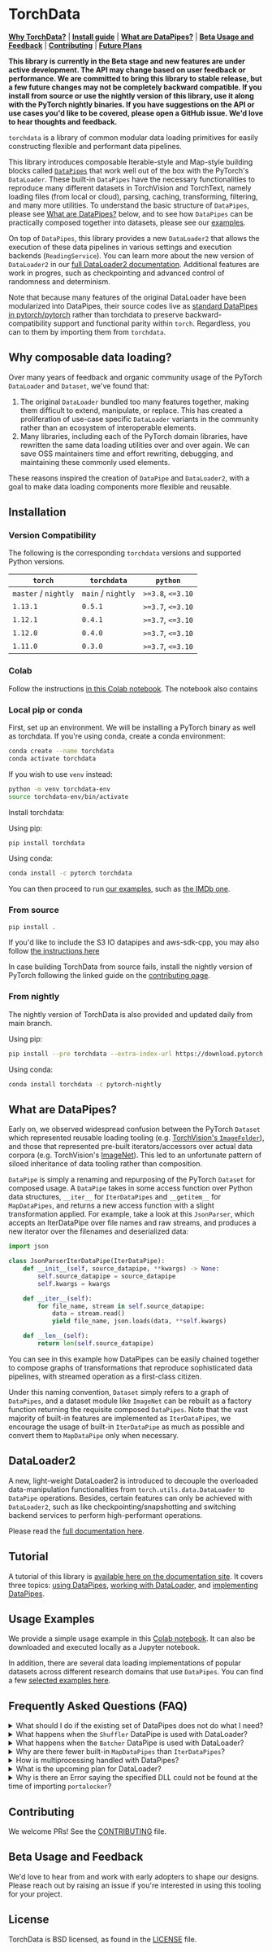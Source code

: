 # TorchData

[**Why TorchData?**](#why-composable-data-loading) | [**Install guide**](#installation) |
[**What are DataPipes?**](#what-are-datapipes) | [**Beta Usage and Feedback**](#beta-usage-and-feedback) |
[**Contributing**](#contributing) | [**Future Plans**](#future-plans)

**This library is currently in the Beta stage and new features are under active development. The API may change based on
user feedback or performance. We are committed to bring this library to stable release, but a few future changes may not
be completely backward compatible. If you install from source or use the nightly version of this library, use it along
with the PyTorch nightly binaries. If you have suggestions on the API or use cases you'd like to be covered, please open
a GitHub issue. We'd love to hear thoughts and feedback.**

`torchdata` is a library of common modular data loading primitives for easily constructing flexible and performant data
pipelines.

This library introduces composable Iterable-style and Map-style building blocks called
[`DataPipes`](#what-are-datapipes) that work well out of the box with the PyTorch's `DataLoader`. These built-in
`DataPipes` have the necessary functionalities to reproduce many different datasets in TorchVision and TorchText, namely
loading files (from local or cloud), parsing, caching, transforming, filtering, and many more utilities. To understand
the basic structure of `DataPipes`, please see [What are DataPipes?](#what-are-datapipes) below, and to see how
`DataPipes` can be practically composed together into datasets, please see our
[examples](https://pytorch.org/data/main/examples.html).

On top of `DataPipes`, this library provides a new `DataLoader2` that allows the execution of these data pipelines in
various settings and execution backends (`ReadingService`). You can learn more about the new version of `DataLoader2` in
our [full DataLoader2 documentation](https://pytorch.org/data/main/dataloader2.html#dataloader2). Additional features
are work in progres, such as checkpointing and advanced control of randomness and determinism.

Note that because many features of the original DataLoader have been modularized into DataPipes, their source codes live
as [standard DataPipes in pytorch/pytorch](https://github.com/pytorch/pytorch/tree/master/torch/utils/data/datapipes)
rather than torchdata to preserve backward-compatibility support and functional parity within `torch`. Regardless, you
can to them by importing them from `torchdata`.

## Why composable data loading?

Over many years of feedback and organic community usage of the PyTorch `DataLoader` and `Dataset`, we've found that:

1. The original `DataLoader` bundled too many features together, making them difficult to extend, manipulate, or
   replace. This has created a proliferation of use-case specific `DataLoader` variants in the community rather than an
   ecosystem of interoperable elements.
2. Many libraries, including each of the PyTorch domain libraries, have rewritten the same data loading utilities over
   and over again. We can save OSS maintainers time and effort rewriting, debugging, and maintaining these commonly used
   elements.

These reasons inspired the creation of `DataPipe` and `DataLoader2`, with a goal to make data loading components more
flexible and reusable.

## Installation

### Version Compatibility

The following is the corresponding `torchdata` versions and supported Python versions.

| `torch`              | `torchdata`        | `python`          |
| -------------------- | ------------------ | ----------------- |
| `master` / `nightly` | `main` / `nightly` | `>=3.8`, `<=3.10` |
| `1.13.1`             | `0.5.1`            | `>=3.7`, `<=3.10` |
| `1.12.1`             | `0.4.1`            | `>=3.7`, `<=3.10` |
| `1.12.0`             | `0.4.0`            | `>=3.7`, `<=3.10` |
| `1.11.0`             | `0.3.0`            | `>=3.7`, `<=3.10` |

### Colab

Follow the instructions
[in this Colab notebook](https://colab.research.google.com/drive/1eSvp-eUDYPj0Sd0X_Mv9s9VkE8RNDg1u). The notebook also
contains

### Local pip or conda

First, set up an environment. We will be installing a PyTorch binary as well as torchdata. If you're using conda, create
a conda environment:

```bash
conda create --name torchdata
conda activate torchdata
```

If you wish to use `venv` instead:

```bash
python -m venv torchdata-env
source torchdata-env/bin/activate
```

Install torchdata:

Using pip:

```bash
pip install torchdata
```

Using conda:

```bash
conda install -c pytorch torchdata
```

You can then proceed to run [our examples](https://github.com/pytorch/data/tree/main/examples), such as
[the IMDb one](https://github.com/pytorch/data/blob/main/examples/text/imdb.py).

### From source

```bash
pip install .
```

If you'd like to include the S3 IO datapipes and aws-sdk-cpp, you may also follow
[the instructions here](https://github.com/pytorch/data/blob/main/torchdata/datapipes/iter/load/README.md)

In case building TorchData from source fails, install the nightly version of PyTorch following the linked guide on the
[contributing page](https://github.com/pytorch/data/blob/main/CONTRIBUTING.md#install-pytorch-nightly).

### From nightly

The nightly version of TorchData is also provided and updated daily from main branch.

Using pip:

```bash
pip install --pre torchdata --extra-index-url https://download.pytorch.org/whl/nightly/cpu
```

Using conda:

```bash
conda install torchdata -c pytorch-nightly
```

## What are DataPipes?

Early on, we observed widespread confusion between the PyTorch `Dataset` which represented reusable loading tooling
(e.g. [TorchVision's `ImageFolder`](https://github.com/pytorch/vision/blob/main/torchvision/datasets/folder.py#L272)),
and those that represented pre-built iterators/accessors over actual data corpora (e.g. TorchVision's
[ImageNet](https://github.com/pytorch/vision/blob/main/torchvision/datasets/imagenet.py#L21)). This led to an
unfortunate pattern of siloed inheritance of data tooling rather than composition.

`DataPipe` is simply a renaming and repurposing of the PyTorch `Dataset` for composed usage. A `DataPipe` takes in some
access function over Python data structures, `__iter__` for `IterDataPipes` and `__getitem__` for `MapDataPipes`, and
returns a new access function with a slight transformation applied. For example, take a look at this `JsonParser`, which
accepts an IterDataPipe over file names and raw streams, and produces a new iterator over the filenames and deserialized
data:

```py
import json

class JsonParserIterDataPipe(IterDataPipe):
    def __init__(self, source_datapipe, **kwargs) -> None:
        self.source_datapipe = source_datapipe
        self.kwargs = kwargs

    def __iter__(self):
        for file_name, stream in self.source_datapipe:
            data = stream.read()
            yield file_name, json.loads(data, **self.kwargs)

    def __len__(self):
        return len(self.source_datapipe)
```

You can see in this example how DataPipes can be easily chained together to compose graphs of transformations that
reproduce sophisticated data pipelines, with streamed operation as a first-class citizen.

Under this naming convention, `Dataset` simply refers to a graph of `DataPipes`, and a dataset module like `ImageNet`
can be rebuilt as a factory function returning the requisite composed `DataPipes`. Note that the vast majority of
built-in features are implemented as `IterDataPipes`, we encourage the usage of built-in `IterDataPipe` as much as
possible and convert them to `MapDataPipe` only when necessary.

## DataLoader2

A new, light-weight DataLoader2 is introduced to decouple the overloaded data-manipulation functionalities from
`torch.utils.data.DataLoader` to `DataPipe` operations. Besides, certain features can only be achieved with
`DataLoader2`, such as like checkpointing/snapshotting and switching backend services to perform high-performant
operations.

Please read the [full documentation here](https://pytorch.org/data/main/dataloader2.html).

## Tutorial

A tutorial of this library is [available here on the documentation site](https://pytorch.org/data/main/tutorial.html).
It covers three topics: [using DataPipes](https://pytorch.org/data/main/tutorial.html#using-datapipes),
[working with DataLoader](https://pytorch.org/data/main/tutorial.html#working-with-dataloader), and
[implementing DataPipes](https://pytorch.org/data/main/tutorial.html#implementing-a-custom-datapipe).

## Usage Examples

We provide a simple usage example in this
[Colab notebook](https://colab.research.google.com/drive/1eSvp-eUDYPj0Sd0X_Mv9s9VkE8RNDg1u). It can also be downloaded
and executed locally as a Jupyter notebook.

In addition, there are several data loading implementations of popular datasets across different research domains that
use `DataPipes`. You can find a few [selected examples here](https://pytorch.org/data/main/examples.html).

## Frequently Asked Questions (FAQ)

<details>
<summary>
What should I do if the existing set of DataPipes does not do what I need?
</summary>

You can
[implement your own custom DataPipe](https://pytorch.org/data/main/tutorial.html#implementing-a-custom-datapipe). If you
believe your use case is common enough such that the community can benefit from having your custom DataPipe added to
this library, feel free to open a GitHub issue. We will be happy to discuss!

</details>

<details>
<summary>
What happens when the <code>Shuffler</code> DataPipe is used with DataLoader?
</summary>

In order to enable shuffling, you need to add a `Shuffler` to your DataPipe line. Then, by default, shuffling will
happen at the point where you specified as long as you do not set `shuffle=False` within DataLoader.

</details>

<details>
<summary>
What happens when the <code>Batcher</code> DataPipe is used with DataLoader?
</summary>

If you choose to use `Batcher` while setting `batch_size > 1` for DataLoader, your samples will be batched more than
once. You should choose one or the other.

</details>

<details>
<summary>
Why are there fewer built-in <code>MapDataPipes</code> than <code>IterDataPipes</code>?
</summary>

By design, there are fewer `MapDataPipes` than `IterDataPipes` to avoid duplicate implementations of the same
functionalities as `MapDataPipe`. We encourage users to use the built-in `IterDataPipe` for various functionalities, and
convert it to `MapDataPipe` as needed.

</details>

<details>
<summary>
How is multiprocessing handled with DataPipes?
</summary>

Multi-process data loading is still handled by the `DataLoader`, see the
[DataLoader documentation for more details](https://pytorch.org/docs/stable/data.html#single-and-multi-process-data-loading).
As of PyTorch version >= 1.12.0 (TorchData version >= 0.4.0), data sharding is automatically done for DataPipes within
the `DataLoader` as long as a `ShardingFilter` DataPipe exists in your pipeline. Please see the
[tutorial](https://pytorch.org/data/main/tutorial.html#working-with-dataloader) for an example.

</details>

<details>
<summary>
What is the upcoming plan for DataLoader?
</summary>

`DataLoader2` is in the prototype phase and more features are actively being developed. Please see the
[README file in `torchdata/dataloader2`](https://github.com/pytorch/data/blob/main/torchdata/dataloader2/README.md). If
you would like to experiment with it (or other prototype features), we encourage you to install the nightly version of
this library.

</details>

<details>
<summary>
Why is there an Error saying the specified DLL could not be found at the time of importing <code>portalocker</code>?
</summary>

It only happens for people who runs `torchdata` on Windows OS as a common problem with `pywin32`. And, you can find the
reason and the solution for it in the
[link](https://github.com/mhammond/pywin32#the-specified-procedure-could-not-be-found--entry-point-not-found-errors).

</details>

## Contributing

We welcome PRs! See the [CONTRIBUTING](CONTRIBUTING.md) file.

## Beta Usage and Feedback

We'd love to hear from and work with early adopters to shape our designs. Please reach out by raising an issue if you're
interested in using this tooling for your project.

## License

TorchData is BSD licensed, as found in the [LICENSE](LICENSE) file.
